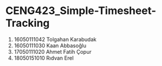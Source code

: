 # CENG423_Simple-Timesheet-Tracking
<ol>
<li>16050111042 Tolgahan Karabudak</li> 
<li>16050111030 Kaan Abbasoğlu </li>
<li>17050111020 Ahmet Fatih Çopur </li>
<li>18050151010 Rıdvan Erel</li>
</ol>
